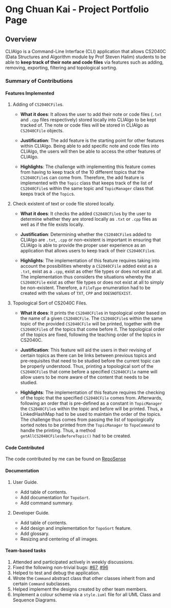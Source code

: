 # Ong Chuan Kai - Project Portfolio Page

## Overview
CLIAlgo is a Command-Line Interface (CLI) application that allows CS2040C (Data Structures and Algorithm 
module by Prof Steven Halim) students to be able to **keep track of their note and code files** via features
such as adding, removing, exporting, filtering and topological sorting. 

### Summary of Contributions

#### Features Implemented

1. Adding of `CS2040CFile`s.
    - **What it does**: It allows the user to add their note or code files (`.txt` and `.cpp` 
    files respectively) stored locally into CLIAlgo to be kept tracked of. The note or code 
    files will be stored in CLIAlgo as `CS2040CFile` objects.

    - **Justification**: The add feature is the starting point for other features within CLIAlgo.
    Being able to add specific note and code files into CLIAlgo, the users will then be able to 
    access the other features of CLIAlgo. 

    - **Highlights**: The challenge with implementing this feature comes from having to keep track
    of the 10 different topics that the `CS2040CFile`s can come from. Therefore, the add feature is
    implemented with the `Topic` class that keeps track of the list of `CS2040CFile`s within the same 
    topic and `TopicManager` class that keeps track of the `Topic`s. 

2. Check existent of text or code file stored locally.
   - **What it does**: It checks the added `CS2040CFile`s by the user to determine whether they are
   stored locally as `.txt` or `.cpp` files as well as if the file exists locally.

   - **Justification**: Determining whether the `CS2040CFile`s added to CLIAlgo are `.txt`, `.cpp` or
   non-existent is important in ensuring that CLIAlgo is able to provide the proper user experience as
   an application that allows users to keep track of their `CS2040CFile`s.

   - **Highlights**: The implementation of this feature requires taking into account the possibilities
   whereby a `CS2040CFile` added exist as a `.txt`, exist as a `.cpp`, exist as other file types or does
   not exist at all. The implementation thus considers the situations whereby the `CS2040CFile` exist as
   other file types or does not exist at all to simply be non-existent. Therefore, a `FileType` enumeration
   had to be created with the values of `TXT`, `CPP` and `DOESNOTEXIST`.

3. Topological Sort of CS2040C Files.
    - **What it does**: It prints the `CS2040CFile`s in topological order based on the name of a given
    `CS2040CFile`. The `CS2040CFile`s within the same topic of the provided `CS2040CFile` will be printed,
    together with the `CS2040CFile`s of the topics that come before it. The topological order of the topics
    are fixed, following the teaching order of the topics in CS2040C.

    - **Justification**: This feature will aid the users in their revising of certain topics as there can be
    links between previous topics and pre-requisites that need to be studied before the current topic can be
    properly understood. Thus, printing a topological sort of the `CS2040CFile`s that come before a specified
    `CS2040CFile` name will allow users to be more aware of the content that needs to be studied.

    - **Highlights**: The implementation of this feature requires the checking of the topic that the specified
    `CS2040CFile` comes from. Afterwards, following an order that is pre-defined as a constant in `TopicManager`
    the `CS2040CFile`s within the topic and before will be printed. Thus, a LinkedHashMap had to be used to 
    maintain the order of the topics. The challenge thus comes from passing the list of topologically sorted 
    notes to be printed from the `TopicManager` to `TopoCommand` to handle the printing. Thus, a method 
    `getAllCS2040CFilesBeforeTopic()` had to be created.

#### Code Contributed
The code contributed by me can be found on [RepoSense](https://nus-cs2113-ay2223s2.github.io/tp-dashboard/?search=&sort=totalCommits%20dsc&sortWithin=title&timeframe=commit&mergegroup=&groupSelect=groupByRepos&breakdown=true&checkedFileTypes=docs~functional-code~test-code~other&since=2023-02-17&tabOpen=true&tabType=authorship&tabAuthor=ong-ck&tabRepo=AY2223S2-CS2113-T15-1%2Ftp%5Bmaster%5D&authorshipIsMergeGroup=false&authorshipFileTypes=docs~functional-code~test-code&authorshipIsBinaryFileTypeChecked=false&authorshipIsIgnoredFilesChecked=false)

#### Documentation
1. User Guide.
    - Add table of contents.
    - Add documentation for `TopoSort`.
    - Add command summary.


2. Developer Guide.
    - Add table of contents.
    - Add design and implementation for `TopoSort` feature.
    - Add glossary.
    - Resizing and centering of all images.

#### Team-based tasks
1. Attended and participated actively in weekly discussions.
2. Fixed the following non-trivial bugs:
[#67](https://github.com/AY2223S2-CS2113-T15-1/tp/issues/67),
[#96](https://github.com/AY2223S2-CS2113-T15-1/tp/issues/96)
3. Helped to test and debug the application.
4. Wrote the `Command` abstract class that other classes inherit from and certain `Command` subclasses.
5. Helped implement the designs created by other team members.
6. Implement a colour scheme via a `style.iuml` file for all UML Class and Sequence Diagrams. 
